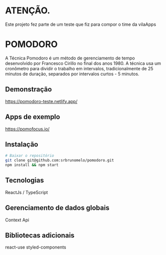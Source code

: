 # ATENÇÃO.
Este projeto fez parte de um teste que fiz para compor o time da vilaApps

# POMODORO
A Técnica Pomodoro é um método de gerenciamento de tempo desenvolvido por
Francesco Cirillo no final dos anos 1980. A técnica usa um cronômetro para dividir o
trabalho em intervalos, tradicionalmente de 25 minutos de duração, separados por
intervalos curtos - 5 minutos.
 
## Demonstração  
https://pomodoro-teste.netlify.app/
 
## Apps de exemplo
https://pomofocus.io/
   
## Instalação

```bash
# Baixar o repositório
git clone git@github.com:srbrunomelo/pomodoro.git
npm install && npm start
```

## Tecnologias
ReactJs / TypeScript  

## Gerenciamento de dados globais
Context Api

## Bibliotecas adicionais
react-use
styled-components
 
